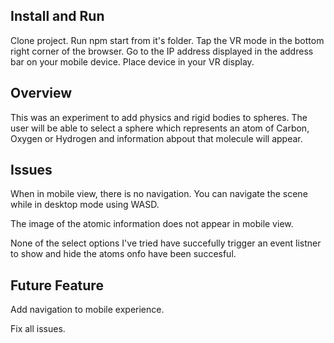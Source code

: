 ## Install and Run

Clone project.
Run npm start from it's folder.
Tap the VR mode in the bottom right corner of the browser.
Go to the IP address displayed in the address bar on your mobile device.
Place device in your VR display. 

## Overview

This was an experiment to add physics and rigid bodies to spheres. The user will be able to select a sphere which represents an atom of Carbon, Oxygen or Hydrogen and information abpout that molecule will appear.

## Issues

When in mobile view, there is no navigation. You can navigate the scene while in desktop mode using WASD.

The image of the atomic information does not appear in mobile view.

None of the select options I've tried have succefully trigger an event listner to show and hide the atoms onfo have been succesful.

## Future Feature

Add navigation to mobile experience.

Fix all issues.